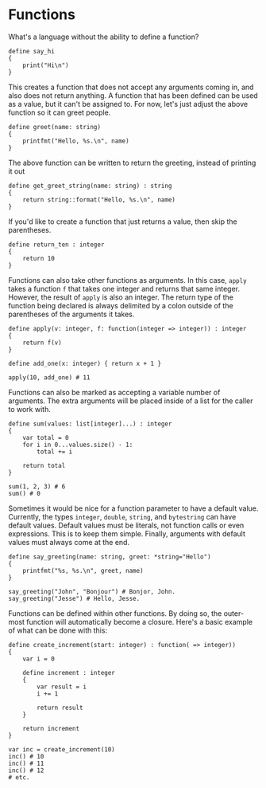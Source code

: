 Functions
=========

What's a language without the ability to define a function?

```
define say_hi
{
    print("Hi\n")
}
```

This creates a function that does not accept any arguments coming in, and also does not return anything. A function that has been defined can be used as a value, but it can't be assigned to. For now, let's just adjust the above function so it can greet people.

```
define greet(name: string)
{
    printfmt("Hello, %s.\n", name)
}
```

The above function can be written to return the greeting, instead of printing it out

```
define get_greet_string(name: string) : string
{
    return string::format("Hello, %s.\n", name)
}
```

If you'd like to create a function that just returns a value, then skip the parentheses.

```
define return_ten : integer
{
    return 10
}
```

Functions can also take other functions as arguments. In this case, `apply` takes a function `f` that takes one integer and returns that same integer. However, the result of `apply` is also an integer. The return type of the function being declared is always delimited by a colon
outside of the parentheses of the arguments it takes.

```
define apply(v: integer, f: function(integer => integer)) : integer
{
    return f(v)
}

define add_one(x: integer) { return x + 1 }

apply(10, add_one) # 11
```

Functions can also be marked as accepting a variable number of arguments. The extra arguments will be placed inside of a list for the caller to work with.

```
define sum(values: list[integer]...) : integer
{
    var total = 0
    for i in 0...values.size() - 1:
        total += i

    return total
}

sum(1, 2, 3) # 6
sum() # 0
```

Sometimes it would be nice for a function parameter to have a default value. Currently, the types `integer`, `double`, `string`, and `bytestring` can have default values. Default values must be literals, not function calls or even expressions. This is to keep them simple. Finally, arguments with default values must always come at the end.

```
define say_greeting(name: string, greet: *string="Hello")
{
    printfmt("%s, %s.\n", greet, name)
}

say_greeting("John", "Bonjour") # Bonjor, John.
say_greeting("Jesse") # Hello, Jesse.
```

Functions can be defined within other functions. By doing so, the outer-most function will automatically become a closure. Here's a basic example of what can be done with this:

```
define create_increment(start: integer) : function( => integer))
{
    var i = 0

    define increment : integer
    {
        var result = i
        i += 1

        return result
    }

    return increment
}

var inc = create_increment(10)
inc() # 10
inc() # 11
inc() # 12
# etc.
```
